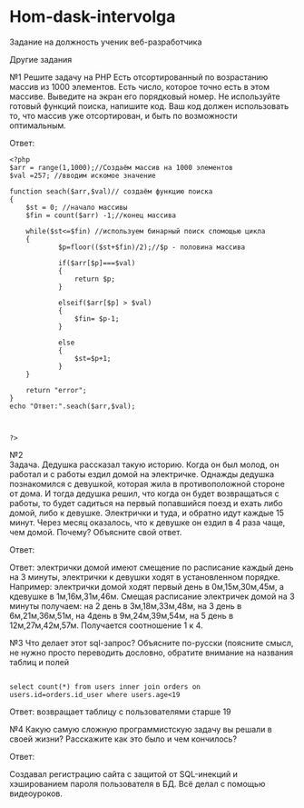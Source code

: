 # Hom-dask-intervolga
Задание на должность ученик веб-разработчика

Другие задания

№1
Решите задачу на PHP
Есть отсортированный по возрастанию массив из 1000 элементов. Есть число, которое точно есть в этом массиве. Выведите на экран его порядковый номер.
Не используйте готовый функций поиска, напишите код.
Ваш код должен использовать то, что массив уже отсортирован, и быть по возможности оптимальным.

Ответ:

```
<?php
$arr = range(1,1000);//Создаём массив на 1000 элементов
$val =257; //вводим искомое значение

function seach($arr,$val)// создаём функцию поиска
{
	$st = 0; //начало массивы
	$fin = count($arr) -1;//конец массива

	while($st<=$fin) //используем бинарный поиск спомощью цикла 
	{   
    		$p=floor(($st+$fin)/2);//$p - половина массива

			if($arr[$p]===$val)
			{   
				return $p;
			}
	
			elseif($arr[$p] > $val)
			{
				$fin= $p-1;
			}
			
			else
			{
				$st=$p+1;	
			}	
	}	
	
	return "error";
} 
echo "Ответ:".seach($arr,$val);



?>
```

№2	
Задача.
Дедушка рассказал такую историю. Когда он был молод, он работал и с работы ездил домой на электричке. Однажды дедушка познакомился с девушкой, которая жила в противоположной стороне от дома. И тогда дедушка решил, что когда он будет возвращаться с работы, то будет садиться на первый попавшийся поезд и ехать либо домой, либо к девушке. Электрички и туда, и обратно идут каждые 15 минут. Через месяц оказалось, что к девушке он ездил в 4 раза чаще, чем домой. Почему?
Объясните свой ответ.	

Ответ:

Ответ: электрички  домой имеют смещение по расписание каждый день на 3 минуты, электрички к девушки ходят в установленном порядке. Например: электрички домой ходят первый день в 0м,15м,30м,45м, а кдевушке в 1м,16м,31м,46м. Смещая расписание электричек домой на 3 минуты получаем: на 2 день в 3м,18м,33м,48м, на 3 день в 6м,21м,36м,51м, на 4день в 9м,24м,39м,54м, на 5 день в 12м,27м,42м,57м. Получается соотношение 1 к 4. 
                                  
								  
№3
Что делает этот sql-запрос? Объясните по-русски (поясните смысл, не нужно просто переводить дословно, обратите внимание на названия таблиц и полей

```

select count(*) from users inner join orders on users.id=orders.id_user where users.age<19

```

Ответ: возвращает таблицу  с пользователями старше 19

 №4
Какую самую сложную программистскую задачу вы решали в своей жизни? Расскажите как это было и чем кончилось?

Ответ:

Создавал регистрацию  сайта  с защитой от SQL-инекций и хэшированием пароля пользователя в БД. Всё делал с помощью видеоуроков.
 
